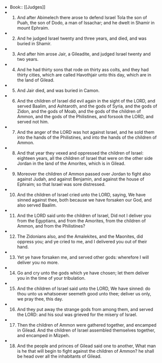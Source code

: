 - Book:: [[Judges]]
- 1. And after Abimelech there arose to defend Israel Tola the son of Puah, the son of Dodo, a man of Issachar; and he dwelt in Shamir in mount Ephraim.
- 2. And he judged Israel twenty and three years, and died, and was buried in Shamir.
- 3. And after him arose Jair, a Gileadite, and judged Israel twenty and two years.
- 4. And he had thirty sons that rode on thirty ass colts, and they had thirty cities, which are called Havothjair unto this day, which are in the land of Gilead.
- 5. And Jair died, and was buried in Camon.
- 6. And the children of Israel did evil again in the sight of the LORD, and served Baalim, and Ashtaroth, and the gods of Syria, and the gods of Zidon, and the gods of Moab, and the gods of the children of Ammon, and the gods of the Philistines, and forsook the LORD, and served not him.
- 7. And the anger of the LORD was hot against Israel, and he sold them into the hands of the Philistines, and into the hands of the children of Ammon.
- 8. And that year they vexed and oppressed the children of Israel: eighteen years, all the children of Israel that were on the other side Jordan in the land of the Amorites, which is in Gilead.
- 9. Moreover the children of Ammon passed over Jordan to fight also against Judah, and against Benjamin, and against the house of Ephraim; so that Israel was sore distressed.
- 10. And the children of Israel cried unto the LORD, saying, We have sinned against thee, both because we have forsaken our God, and also served Baalim.
- 11. And the LORD said unto the children of Israel, Did not I deliver you from the Egyptians, and from the Amorites, from the children of Ammon, and from the Philistines?
- 12. The Zidonians also, and the Amalekites, and the Maonites, did oppress you; and ye cried to me, and I delivered you out of their hand.
- 13. Yet ye have forsaken me, and served other gods: wherefore I will deliver you no more.
- 14. Go and cry unto the gods which ye have chosen; let them deliver you in the time of your tribulation.
- 15. And the children of Israel said unto the LORD, We have sinned: do thou unto us whatsoever seemeth good unto thee; deliver us only, we pray thee, this day.
- 16. And they put away the strange gods from among them, and served the LORD: and his soul was grieved for the misery of Israel.
- 17. Then the children of Ammon were gathered together, and encamped in Gilead. And the children of Israel assembled themselves together, and encamped in Mizpeh.
- 18. And the people and princes of Gilead said one to another, What man is he that will begin to fight against the children of Ammon? he shall be head over all the inhabitants of Gilead.
